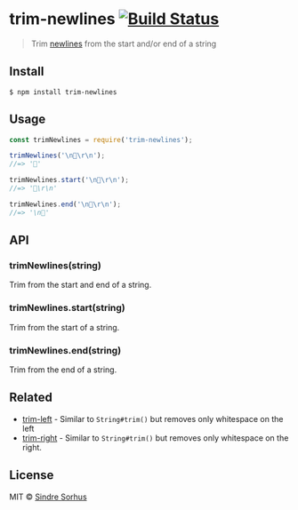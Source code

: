 # trim-newlines [![Build Status](https://travis-ci.org/sindresorhus/trim-newlines.svg?branch=master)](https://travis-ci.org/sindresorhus/trim-newlines)

> Trim [newlines](https://en.wikipedia.org/wiki/Newline) from the start and/or end of a string


## Install

```
$ npm install trim-newlines
```


## Usage

```js
const trimNewlines = require('trim-newlines');

trimNewlines('\n🦄\r\n');
//=> '🦄'

trimNewlines.start('\n🦄\r\n');
//=> '🦄\r\n'

trimNewlines.end('\n🦄\r\n');
//=> '\n🦄'
```


## API

### trimNewlines(string)

Trim from the start and end of a string.

### trimNewlines.start(string)

Trim from the start of a string.

### trimNewlines.end(string)

Trim from the end of a string.


## Related

- [trim-left](https://github.com/sindresorhus/trim-left) - Similar to `String#trim()` but removes only whitespace on the left
- [trim-right](https://github.com/sindresorhus/trim-right) - Similar to `String#trim()` but removes only whitespace on the right.


## License

MIT © [Sindre Sorhus](https://sindresorhus.com)
